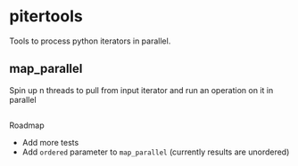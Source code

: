 # pitertools
Tools to process python iterators in parallel.

## map_parallel
Spin up n threads to pull from input iterator and run an operation on it in parallel

##
Roadmap
- Add more tests 
- Add `ordered` parameter to `map_parallel` (currently results are unordered)

